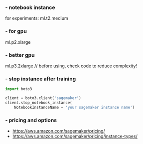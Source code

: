 ### - notebook instance
for experiments: ml.t2.medium

### - for gpu
ml.p2.xlarge

### - better gpu
ml.p3.2xlarge
// before using, check code to reduce complexity!

### - stop instance after training
```python
import boto3

client = boto3.client('sagemaker')
client.stop_notebook_instance(
    NotebookInstanceName = 'your sagemaker instance name')
```

### - pricing and options
- https://aws.amazon.com/sagemaker/pricing/
- https://aws.amazon.com/sagemaker/pricing/instance-types/
